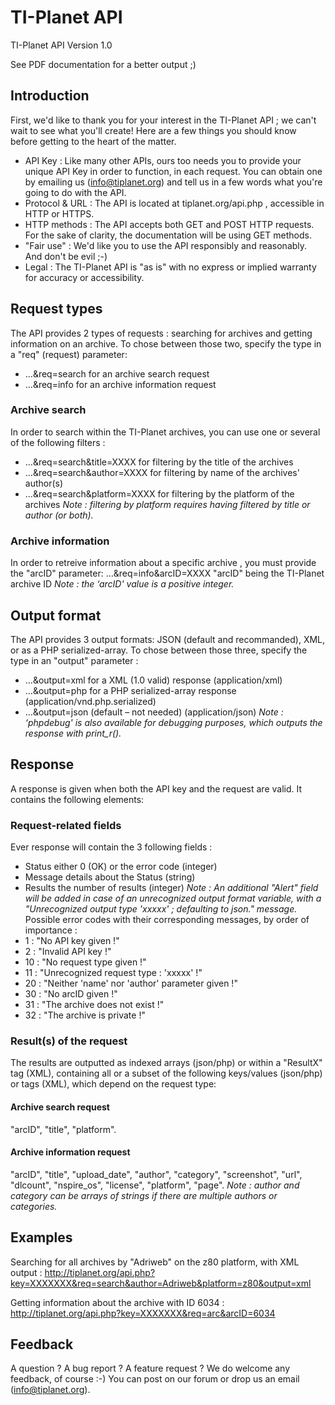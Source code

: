 ﻿TI-Planet API
===

TI-Planet API					     Version 1.0 

See PDF documentation for a better output ;)

 
## Introduction
First, we'd like to thank you for your interest in the TI-Planet API ; we can't wait to see what you'll create!
Here are a few things you should know before getting to the heart of the matter.
*	API Key : Like many other APIs, ours too needs you to provide your unique API Key in order to function, in each request. You can obtain one by emailing us (info@tiplanet.org) and tell us in a few words what you're going to do with the API.
*	Protocol & URL : The API is located at  tiplanet.org/api.php , accessible in HTTP or HTTPS.
*	HTTP methods : The API accepts both GET and POST HTTP requests. For the sake of clarity, the documentation will be using GET methods.
*	"Fair use" : We'd like you to use the API responsibly and reasonably. And don't be evil ;-)
*	Legal : The TI-Planet API is "as is" with no express or implied warranty for accuracy or accessibility.


## Request types
The API provides 2 types of requests : searching for archives and getting information on an archive.
To chose between those two, specify the type in a "req" (request) parameter:
* …&req=search    	for an archive search request
*	…&req=info    	        	for an archive information request 

### Archive search
In order to search within the TI-Planet archives, you can use one or several of the following filters : 
*	…&req=search&title=XXXX       for filtering by the title of the archives
*	…&req=search&author=XXXX      for filtering by name of the archives' author(s)
*	…&req=search&platform=XXXX    for filtering by the platform of the archives
*Note : filtering by platform requires having filtered by title or author (or both).*

### Archive information
In order to retreive information about a specific archive , you must provide the "arcID" parameter: 
…&req=info&arcID=XXXX      	  "arcID" being the TI-Planet archive ID
*Note : the ‘arcID' value is a positive integer.*


## Output format
The API provides 3 output formats: JSON (default and recommanded), XML, or as a PHP serialized-array.
To chose between those three, specify the type in an "output" parameter :
*	…&output=xml     for a XML (1.0 valid) response (application/xml)
*	…&output=php     for a PHP serialized-array response (application/vnd.php.serialized)
*	…&output=json    (default – not needed) (application/json)
*Note :  ‘phpdebug' is also available for debugging purposes, which outputs the response with print_r().*


## Response
A response is given when both the API key and the request are valid. It contains the following elements:

### Request-related fields
Ever response will contain the 3 following fields :
*	Status         either 0 (OK) or the error code	(integer)
*	Message        details about the Status		(string)
*	Results        the number of results		(integer)
*Note : An additional "Alert" field will be added in case of an unrecognized output format variable, with a "Unrecognized output type 'xxxxx' ; defaulting to json." message.*
Possible error codes with their corresponding messages, by order of importance :
*	 1 : "No API key given !"
*	 2 : "Invalid API key !"
*	10 : "No request type given !"
*	11 : "Unrecognized request type : 'xxxxx' !"
*	20 : "Neither 'name' nor 'author' parameter given !"
*	30 : "No arcID given !"
*	31 : "The archive does not exist !"
*	32 : "The archive is private !"

### Result(s) of the request
The results are outputted as indexed arrays (json/php) or within a "ResultX" tag (XML), containing all or a subset of the following keys/values (json/php) or tags (XML), which depend on the request type:

#### Archive search request
"arcID", "title", "platform".

#### Archive information request
"arcID", "title", "upload_date", "author", "category", "screenshot", "url", "dlcount", "nspire_os", "license", "platform", "page".
*Note : author and category can be arrays of strings if there are multiple authors or categories.*


## Examples
Searching for all archives by "Adriweb" on the z80 platform, with XML output :
http://tiplanet.org/api.php?key=XXXXXXX&req=search&author=Adriweb&platform=z80&output=xml

Getting information about the archive with ID 6034 :
http://tiplanet.org/api.php?key=XXXXXXX&req=arc&arcID=6034


## Feedback
A question ? A bug report ? A feature request ? We do welcome any feedback, of course :-) 
You can post on our forum or drop us an email (info@tiplanet.org).

